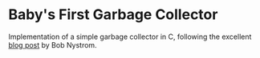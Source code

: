 # Baby's First Garbage Collector

Implementation of a simple garbage collector in C, following the excellent [blog post](https://github.com/munificent/mark-sweep) by Bob Nystrom.
